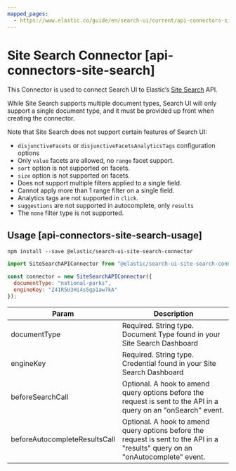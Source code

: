 ```yaml
---
mapped_pages:
  - https://www.elastic.co/guide/en/search-ui/current/api-connectors-site-search.html
---
```


# Site Search Connector [api-connectors-site-search]

This Connector is used to connect Search UI to Elastic’s [Site Search](https://www.elastic.co/cloud/site-search-service) API.

While Site Search supports multiple document types, Search UI will only support a single document type, and it must be provided up front when creating the connector.

Note that Site Search does not support certain features of Search UI:

* `disjunctiveFacets` or `disjunctiveFacetsAnalyticsTags` configuration options
* Only `value` facets are allowed, no `range` facet support.
* `sort` option is not supported on facets.
* `size` option is not supported on facets.
* Does not support multiple filters applied to a single field.
* Cannot apply more than 1 range filter on a single field.
* Analytics tags are not supported in `click`.
* `suggestions` are not supported in autocomplete, only `results`
* The `none` filter type is not supported.


## Usage [api-connectors-site-search-usage]

```shell
npm install --save @elastic/search-ui-site-search-connector
```

```js
import SiteSearchAPIConnector from "@elastic/search-ui-site-search-connector";

const connector = new SiteSearchAPIConnector({
  documentType: "national-parks",
  engineKey: "Z41R5U3Hi4s5gp1aw7kA"
});
```

| Param | Description |
| --- | --- |
| documentType | Required. String type. Document Type found in your Site Search Dashboard |
| engineKey | Required. String type. Credential found in your Site Search Dashboard |
| beforeSearchCall | Optional. A hook to amend query options before the request is sent to the API in a query on an "onSearch" event. |
| beforeAutocompleteResultsCall | Optional. A hook to amend query options before the request is sent to the API in a "results" query on an "onAutocomplete" event. |

